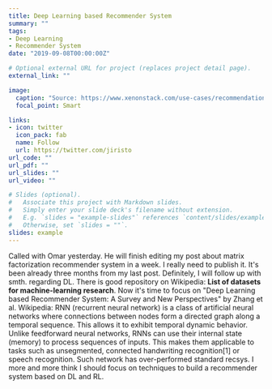 ```yaml
---
title: Deep Learning based Recommender System
summary: ""
tags:
- Deep Learning
- Recommender System
date: "2019-09-08T00:00:00Z"

# Optional external URL for project (replaces project detail page).
external_link: ""

image:
  caption: "Source: https://www.xenonstack.com/use-cases/recommendation-system/"
  focal_point: Smart

links:
- icon: twitter
  icon_pack: fab
  name: Follow
  url: https://twitter.com/jiristo
url_code: ""
url_pdf: ""
url_slides: ""
url_video: ""

# Slides (optional).
#   Associate this project with Markdown slides.
#   Simply enter your slide deck's filename without extension.
#   E.g. `slides = "example-slides"` references `content/slides/example-slides.md`.
#   Otherwise, set `slides = ""`.
slides: example
---
```

Called with Omar yesterday. He will finish editing my post about matrix factorization recommender system in a week. I really need to publish it. It's been already three months from my last post. Definitely, I will follow up with smth. regarding DL. There is good repository on Wikipedia: **List of datasets for machine-learning research**. Now it's time to focus on "Deep Learning based Recommender System: A Survey and New Perspectives" by Zhang et al.
Wikipedia: RNN (recurrent neural network) is a class of artificial neural networks where connections between nodes form a directed graph along a temporal sequence. This allows it to exhibit temporal dynamic behavior. Unlike feedforward neural networks, RNNs can use their internal state (memory) to process sequences of inputs. This makes them applicable to tasks such as unsegmented, connected handwriting recognition[1] or speech recognition. Such network has over-performed standard recsys. I more and more think I should focus on techniques to build a recommender system based on DL and RL.

